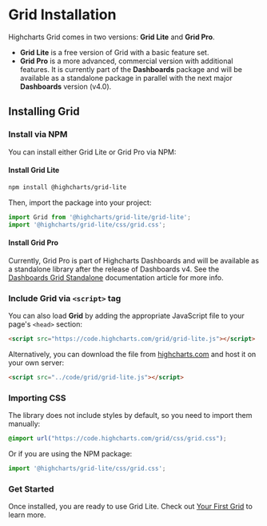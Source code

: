 # Grid Installation

Highcharts Grid comes in two versions: **Grid Lite** and **Grid Pro**.
- **Grid Lite** is a free version of Grid with a basic feature set.
- **Grid Pro** is a more advanced, commercial version with additional features. It is currently part of the **Dashboards** package and will be available as a standalone package in parallel with the next major **Dashboards** version (v4.0).

## Installing Grid

### Install via NPM
You can install either Grid Lite or Grid Pro via NPM:

#### Install Grid Lite

```bash
npm install @highcharts/grid-lite
```

Then, import the package into your project:

```js
import Grid from '@highcharts/grid-lite/grid-lite';
import '@highcharts/grid-lite/css/grid.css';
```

#### Install Grid Pro

Currently, Grid Pro is part of Highcharts Dashboards and will be available as a standalone library after the release of Dashboards v4. See the [Dashboards Grid Standalone](https://www.highcharts.com/docs/dashboards/grid-standalone) documentation article for more info.

### Include Grid via `<script>` tag
You can also load **Grid** by adding the appropriate JavaScript file to your page's `<head>` section:

```html
<script src="https://code.highcharts.com/grid/grid-lite.js"></script>
```

Alternatively, you can download the file from [highcharts.com](https://www.highcharts.com/download/) and host it on your own server:

```html
<script src="../code/grid/grid-lite.js"></script>
```

### Importing CSS
The library does not include styles by default, so you need to import them manually:

```css
@import url("https://code.highcharts.com/grid/css/grid.css");
```

Or if you are using the NPM package:


```js
import '@highcharts/grid-lite/css/grid.css';
```

### Get Started
Once installed, you are ready to use Grid Lite. Check out [Your First Grid](https://www.highcharts.com/docs/grid/general) to learn more.


